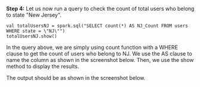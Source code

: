 
**Step 4:** Let us now run a query to check the count of total users who belong to state "New Jersey".

```
val totalUsersNJ = spark.sql("SELECT count(*) AS NJ_Count FROM users WHERE state = \"NJ\"")
totalUsersNJ.show()
```

In the query above, we are simply using count function with a WHERE clause to get the count of users who belong to NJ. We use the AS clause to name the column as shown in the screenshot below. Then, we use the show method to display the results.

The output should be as shown in the screenshot below.

 


